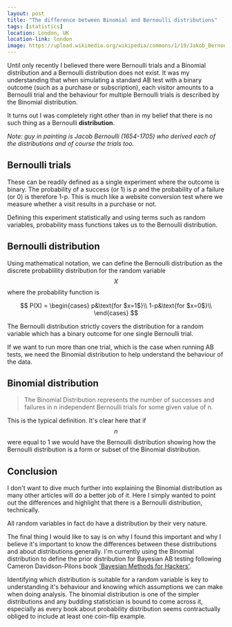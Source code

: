 ```yaml
---
layout: post
title: "The difference between Binomial and Bernoulli distributions"
tags: [statistics]
location: London, UK
location-link: london
image: https://upload.wikimedia.org/wikipedia/commons/1/19/Jakob_Bernoulli.jpg
---
```


Until only recently I believed there were Bernoulli trials and a Binomial distribution and a Bernoulli distribution does not exist. It was my understanding that when simulating a standard AB test with a binary outcome (such as a purchase or subscription), each visitor amounts to a Bernoulli trial and the behaviour for multiple Bernoulli trials is described by the Binomial distribution.

It turns out I was completely right other than in my belief that there is no such thing as a Bernoulli **distribution**.

_Note: guy in painting is Jacob Bernoulli (1654-1705) who derived each of the distributions and of course the trials too._

<!--description-->

## Bernoulli trials

These can be readily defined as a single experiment where the outcome is binary. The probability of a success (or 1) is $p$ and the probability of a failure (or 0) is therefore 1-p. This is much like a website conversion test where we measure whether a visit results in a purchase or not.

Defining this experiment statistically and using terms such as random variables, probability mass functions takes us to the Bernoulli distribution.

## Bernoulli distribution

Using mathematical notation, we can define the Bernoulli distribution as the discrete probablility distribution for the random variable $$X$$ where the probability function is

$$
P(X) =
\begin{cases}
p&\text{for $x=1$}\\
1-p&\text{for $x=0$}\\
\end{cases}
$$

The Bernoulli distribution strictly covers the distribution for a random variable which has a binary outcome for one single Bernoulli trial.

If we want to run more than one trial, which is the case when running AB tests, we need the Binomial distribution to help understand the behaviour of the data.

## Binomial distribution

> The Binomial Distribution represents the number of successes and failures in n independent Bernoulli trials for some given value of n.

This is the typical definition. It's clear here that if $$n$$ were equal to 1 we would have the Bernoulli distribution showing how the Bernoulli distribution is a form or subset of the Binomial distribution.

## Conclusion

I don't want to dive much further into explaining the Binomial distribution as many other articles will do a better job of it. Here I simply wanted to point out the differences and highlight that there is a Bernoulli distribution, technically.

All random variables in fact do have a distribution by their very nature.

The final thing I would like to say is on why I found this important and why I believe it's important to know the differences between these distributions and about distributions generally. I'm currently using the Binomial distribution to define the prior distribution for Bayesian AB testing following Cameron Davidson-Pilons book ['Bayesian Methods for Hackers'](https://github.com/CamDavidsonPilon/Probabilistic-Programming-and-Bayesian-Methods-for-Hackers).

Identifying which distribution is suitable for a random variable is key to understanding it's behaviour and knowing which assumptions we can make when doing analysis. The binomial distribution is one of the simpler distributions and any budding statistician is bound to come across it, especially as every book about probability distribution seems contractually obliged to include at least one coin-flip example.
